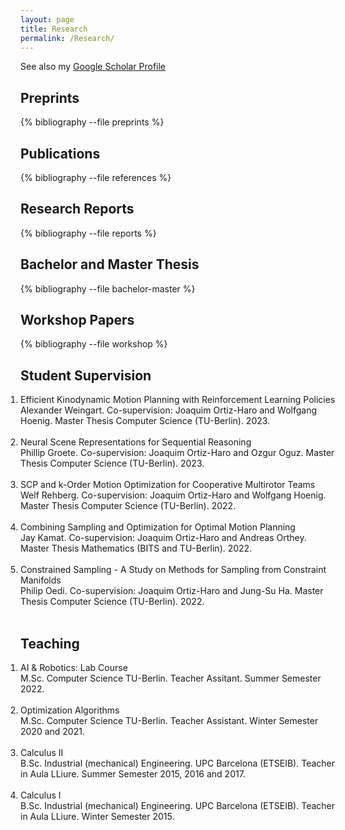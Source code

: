 ```yaml
---
layout: page
title: Research
permalink: /Research/
---
```



<style>

ol.bibliography  {
   text-indent: 0;
   padding-left: 0;
   margin-left: 0;
}

</style>


See also my [Google Scholar Profile](https://scholar.google.com/citations?user=ODdBJAcAAAAJ&hl=ca&oi=ao)

## Preprints

{% bibliography --file preprints %}

## Publications

{% bibliography --file references %}

## Research Reports

{% bibliography --file reports %}

## Bachelor and Master Thesis 

{% bibliography --file bachelor-master %}

## Workshop Papers

{% bibliography --file workshop %}

## Student Supervision

<ol class="bibliography">

<li>
<div class="title">Efficient Kinodynamic Motion Planning with Reinforcement Learning Policies</div>
Alexander Weingart. Co-supervision: Joaquim Ortiz-Haro and Wolfgang Hoenig. Master Thesis Computer Science (TU-Berlin).
2023.
</li>
<br>

<li>
<div class="title">Neural Scene Representations for Sequential Reasoning  </div>
Phillip Groete. Co-supervision: Joaquim Ortiz-Haro and Ozgur Oguz. Master Thesis Computer Science (TU-Berlin).
2023.
</li>
<br>

<li>
<div class="title"> SCP and k-Order Motion Optimization for Cooperative Multirotor Teams </div>
Welf Rehberg. Co-supervision: Joaquim Ortiz-Haro and Wolfgang Hoenig. Master Thesis Computer Science (TU-Berlin). 2022.
</li>
<br>

<li>
<div class="title">Combining Sampling and Optimization for Optimal Motion Planning</div>
Jay Kamat. Co-supervision: Joaquim Ortiz-Haro and Andreas Orthey. Master Thesis Mathematics (BITS and TU-Berlin). 2022.
</li>
<br>

<li>
<div class="title"> Constrained Sampling - A Study on Methods for Sampling from Constraint Manifolds</div>
Philip Oedi. Co-supervision: Joaquim Ortiz-Haro and Jung-Su Ha. Master Thesis Computer Science (TU-Berlin). 2022.
</li>
<br>

</ol>

## Teaching

<ol class="bibliography">

<li>
<div class="title">AI & Robotics: Lab Course</div>
M.Sc. Computer Science TU-Berlin.
Teacher Assitant. 
Summer Semester 2022.
</li>
<br>


<li>
<div class="title"> Optimization Algorithms</div>
M.Sc. Computer Science TU-Berlin.
Teacher Assistant.
Winter Semester 2020 and 2021.
</li>
<br>


<li>
<div class="title"> Calculus II</div>
B.Sc. Industrial (mechanical) Engineering. UPC Barcelona (ETSEIB). Teacher in Aula LLiure. 
Summer Semester 2015, 2016 and 2017.
</li>
<br>


<li>
<div class="title">Calculus I</div>
B.Sc. Industrial (mechanical) Engineering. UPC Barcelona (ETSEIB). Teacher in Aula LLiure.
Winter Semester 2015.
</li>
<br>

</ol>



